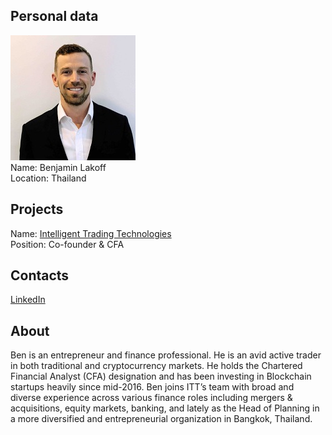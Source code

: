 ## Personal data
![benjamin lakoff photo](photo/benjamin_lakoff.jpg)  
Name:   Benjamin Lakoff  
Location: Thailand
## Projects 
Name: [Intelligent Trading Technologies](../projects/intelligent_trading_technologies.md)  
Position: Co-founder & CFA 
## Contacts
[LinkedIn](https://www.linkedin.com/in/lakoff/)    
## About
Ben is an entrepreneur and finance professional. He is an avid active trader in both traditional and cryptocurrency markets. He holds the Chartered Financial Analyst (CFA) designation and has been investing in Blockchain startups heavily since mid-2016. Ben joins ITT’s team with broad and diverse experience across various finance roles including mergers & acquisitions, equity markets, banking, and lately as the Head of Planning in a more diversified and entrepreneurial organization in Bangkok, Thailand.
